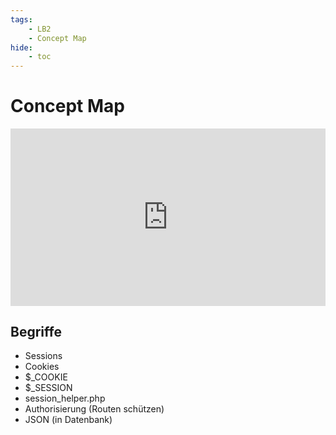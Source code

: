 ```yaml
---
tags:
    - LB2
    - Concept Map
hide:
    - toc
---
```


# Concept Map

<div>
  <div style="position:relative;padding-top:56.25%;">
    <iframe src="https://www.plantuml.com/plantuml/svg/lPJ1Rjms48RlUef1KZJnGRj9sqER68iahjkaQUCW0d9e40JKQYHDnHqAms4MzVFqCNppYvLQIh9SmqKETVUo4Zdy_u_3dthcrOY6dSsKr2BSEt6ynLxXDzFVotn7t1inEoZDjcl41QwspZe15SC-JY5hbZs05zW8rJLc3pzyQ5Lx_sIzBi-r9gwTx8nIjsf8sr2koAqj2lTEj7QMNFxDO_d-snyUvNtRhz--VBikq7joVE9SHpYz-JLCJny_7e7nyD2ZF_hFxT9VT4iFizdMTKTtjxVxUyByCyhUMCMSjcrU6KNEYNCaHibzgeIlFXMdHV7gxCt4zTd8NVOXaNM6-K2rJQEv2TwYnu7dvEpizQlJ1Sx_q2aKhsXjwXGIuzoVyVzJYxP7MKMnYIoDHBBdGLidv0abS0DVt__kqTDtBYWo-6rxUQ7do77myTEqpiJokEgNuknDgYM67uqYbuQxHTqVtl5HkWddX6sKHixOAOB5Mi7LOs0X_aw94Oe9kSUu3HHDid2ekBmeKM27hQ0WFETQJDG34sgeS1VNIapBeVAODiFn04SH1QJewx55XZrAXNoyfas6NC60aYKWeQPDHF6iPg8nyGkU5yWXTaFcqtDydG-94Nx54jcV8-cCTs89MPTuNmQchezOKwWJsNiZP4gBK5zU25J6mtHFE7h9rCRRf58WlqngpFnjKYb1IUebsTftrdY_KFDgvD-nvjQdN2Mj8gLEep-hE6jH8faJ28nYJIW7pTz3-hxUgfWIc1GFOIMlW5DOzS_-W4M9RWumD7XrtdkIQY7_89fwiziXjvT_SOF9ptWeGe_IM5SQcywut2o6ZjVbPZB7gvvNX41ZUeoroF1Ju6xCL8Ychm_TvE5COaURqiYWik2PxKTWdisd7GpMQM-tNQ1hs_jPGjyJIhghANImMcskRJ05wCPmDjVED7FPF7ApXLEq8Q_SdlDD-YZ04tW_9b6pAR9N9V7jUacMqWDvwFyXWLoXBgUdvJUdP_qKd5Wnzn7U3IcC_5FcR-0MXwXhzYmgXftz6m00" frameborder="0" allowfullscreen allowtransparency="true"
      style="position:absolute;top:0;left:0;width:100%;height:100%;background-color: transparent; "></iframe>
  </div>
</div>

## Begriffe

-   Sessions
-   Cookies
-   $\_COOKIE
-   $\_SESSION
-   session_helper.php
-   Authorisierung (Routen schützen)
-   JSON (in Datenbank)
